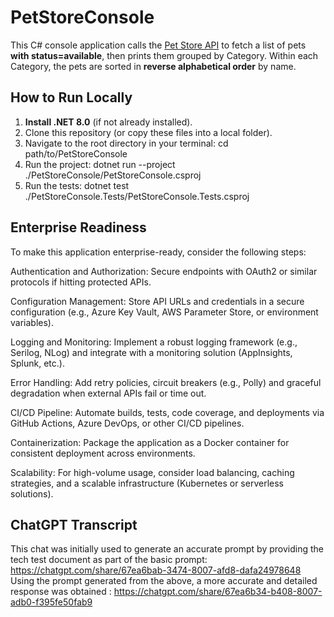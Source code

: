 #	PetStoreConsole

This C# console application calls the [Pet Store API](https://petstore.swagger.io/) to fetch a list of pets **with status=available**, then prints them grouped by Category. Within each Category, the pets are sorted in **reverse alphabetical order** by name.

## How to Run Locally

1. **Install .NET 8.0** (if not already installed).
2. Clone this repository (or copy these files into a local folder).
3. Navigate to the root directory in your terminal: cd path/to/PetStoreConsole
4. Run the project: dotnet run --project ./PetStoreConsole/PetStoreConsole.csproj
5. Run the tests: dotnet test ./PetStoreConsole.Tests/PetStoreConsole.Tests.csproj 
 


##	Enterprise Readiness

To make this application enterprise-ready, consider the following steps:

Authentication and Authorization: Secure endpoints with OAuth2 or similar protocols if hitting protected APIs.

Configuration Management: Store API URLs and credentials in a secure configuration (e.g., Azure Key Vault, AWS Parameter Store, or environment variables).

Logging and Monitoring: Implement a robust logging framework (e.g., Serilog, NLog) and integrate with a monitoring solution (AppInsights, Splunk, etc.).

Error Handling: Add retry policies, circuit breakers (e.g., Polly) and graceful degradation when external APIs fail or time out.

CI/CD Pipeline: Automate builds, tests, code coverage, and deployments via GitHub Actions, Azure DevOps, or other CI/CD pipelines.

Containerization: Package the application as a Docker container for consistent deployment across environments.

Scalability: For high-volume usage, consider load balancing, caching strategies, and a scalable infrastructure (Kubernetes or serverless solutions).

## ChatGPT Transcript

This chat was initially used to generate an accurate prompt by providing the tech test document as part of the basic prompt: https://chatgpt.com/share/67ea6bab-3474-8007-afd8-dafa24978648
Using the prompt generated from the above, a more accurate and detailed response was obtained : https://chatgpt.com/share/67ea6b34-b408-8007-adb0-f395fe50fab9